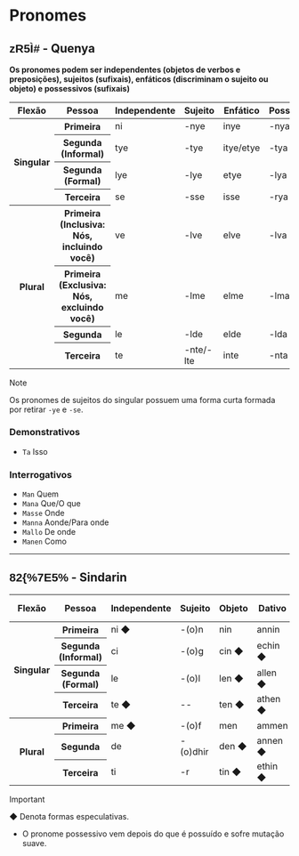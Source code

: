 # Pronomes

## <span style="font-family: 'Tengwar Annatar', sans-serif;">zR5Ì#</span> - Quenya

**Os pronomes podem ser independentes (objetos de verbos e preposições), sujeitos (sufixais), enfáticos (discriminam o sujeito ou objeto) e possessivos (sufixais)**

<table>
	<thead>
		<tr>
			<th>Flexão</th>
			<th>Pessoa</th>
			<th>Independente</th>
			<th>Sujeito</th>
			<th>Enfático</th>
			<th>Possessivo</th>
		</tr>
	</thead>
	<tr>
		<th rowspan="4">Singular</th>
		<th>Primeira</th>
		<td>ni</td>
		<td>-nye</td>
		<td>inye</td>
		<td>-nya</td>
	</tr>
	<tr>
		<th>Segunda (Informal)</th>
		<td>tye</td>
		<td>-tye</td>
		<td>itye/etye</td>
		<td>-tya</td>
	</tr>
	<tr>
		<th>Segunda (Formal)</th>
		<td>lye</td>
		<td>-lye</td>
		<td>etye</td>
		<td>-lya</td>
	</tr>
	<tr>
		<th>Terceira</th>
		<td>se</td>
		<td>-sse</td>
		<td>isse</td>
		<td>-rya</td>
	</tr>
	<tr>
		<th rowspan="4">Plural</th>
		<th>Primeira (Inclusiva: Nós, incluindo você)</th>
		<td>ve</td>
		<td>-lve</td>
		<td>elve</td>
		<td>-lva</td>
	</tr>
	<tr>
		<th>Primeira (Exclusiva: Nós, excluindo você)</th>
		<td>me</td>
		<td>-lme</td>
		<td>elme</td>
		<td>-lma</td>
	</tr>
	<tr>
		<th>Segunda</th>
		<td>le</td>
		<td>-lde</td>
		<td>elde</td>
		<td>-lda</td>
	</tr>
	<tr>
		<th>Terceira</th>
		<td>te</td>
		<td>-nte/-lte</td>
		<td>inte</td>
		<td>-nta</td>
	</tr>
</table>

> [!NOTE]
> Os pronomes de sujeitos do singular possuem uma forma curta formada por retirar `-ye` e `-se`.

### Demonstrativos

-   `Ta` Isso

### Interrogativos

-   `Man` Quem
-   `Mana` Que/O que
-   `Masse` Onde
-   `Manna` Aonde/Para onde
-   `Mallo` De onde
-   `Manen` Como

---

## <span style="font-family: 'Tengwar Annatar', sans-serif;">82\{\%7E5\%</span> - Sindarin

<table>
	<thead>
		<tr>
			<th>Flexão</th>
			<th>Pessoa</th>
			<th>Independente</th>
			<th>Sujeito</th>
			<th>Objeto</th>
			<th>Dativo</th>
			<th>Determinante Possessivo</th>
		</tr>
	</thead>
	<tr>
		<th rowspan="4">Singular</th>
		<th>Primeira</th>
		<td>ni ◆</td>
		<td>-(o)n</td>
		<td>nin</td>
		<td>annin</td>
		<td>nín</td>
	</tr>
	<tr>
		<th>Segunda (Informal)</th>
		<td>ci</td>
		<td>-(o)g</td>
		<td>cin ◆</td>
		<td>echin ◆</td>
		<td>cín ◆</td>
	</tr>
	<tr>
		<th>Segunda (Formal)</th>
		<td>le</td>
		<td>-(o)l</td>
		<td>len ◆</td>
		<td>allen ◆</td>
		<td>lín</td>
	</tr>
	<tr>
		<th>Terceira</th>
		<td>te ◆</td>
		<td>--</td>
		<td>ten ◆</td>
		<td>athen ◆</td>
		<td>tín</td>
	</tr>
	<tr>
		<th rowspan="3">Plural</th>
		<th>Primeira</th>
		<td>me ◆</td>
		<td>-(o)f</td>
		<td>men</td>
		<td>ammen</td>
		<td>mín</td>
	</tr>
	<tr>
		<th>Segunda</th>
		<td>de</td>
		<td>-(o)dhir</td>
		<td>den ◆</td>
		<td>annen ◆</td>
		<td>dín ◆</td>
	</tr>
	<tr>
		<th>Terceira</th>
		<td>ti</td>
		<td>-r</td>
		<td>tin ◆</td>
		<td>ethin ◆</td>
		<td>tín ◆</td>
	</tr>
</table>

> [!IMPORTANT]
> ◆ Denota formas especulativas.

-   O pronome possessivo vem depois do que é possuído e sofre mutação suave.
